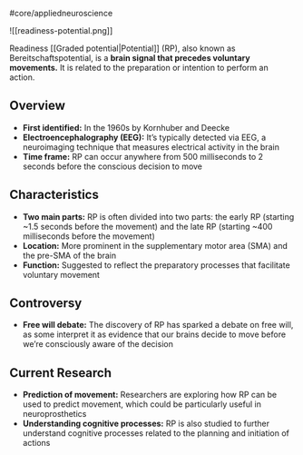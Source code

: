 #core/appliedneuroscience

![[readiness-potential.png]]

Readiness [[Graded potential|Potential]] (RP), also known as Bereitschaftspotential, is a **brain signal that precedes voluntary movements.** It is related to the preparation or intention to perform an action.

## Overview

- **First identified:** In the 1960s by Kornhuber and Deecke
- **Electroencephalography (EEG):** It’s typically detected via EEG, a neuroimaging technique that measures electrical activity in the brain
- **Time frame:** RP can occur anywhere from 500 milliseconds to 2 seconds before the conscious decision to move

## Characteristics

- **Two main parts:** RP is often divided into two parts: the early RP (starting ~1.5 seconds before the movement) and the late RP (starting ~400 milliseconds before the movement)
- **Location:** More prominent in the supplementary motor area (SMA) and the pre-SMA of the brain
- **Function:** Suggested to reflect the preparatory processes that facilitate voluntary movement

## Controversy

- **Free will debate:** The discovery of RP has sparked a debate on free will, as some interpret it as evidence that our brains decide to move before we’re consciously aware of the decision

## Current Research

- **Prediction of movement:** Researchers are exploring how RP can be used to predict movement, which could be particularly useful in neuroprosthetics
- **Understanding cognitive processes:** RP is also studied to further understand cognitive processes related to the planning and initiation of actions
